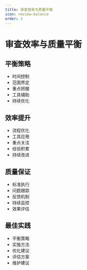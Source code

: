 ```yaml
---
title: 审查效率与质量平衡
icon: review-balance
order: 3
---
```


# 审查效率与质量平衡

## 平衡策略
- 时间控制
- 范围界定
- 重点把握
- 工具辅助
- 持续优化

## 效率提升
- 流程优化
- 工具应用
- 重点关注
- 经验积累
- 持续改进

## 质量保证
- 标准执行
- 问题跟踪
- 反馈机制
- 持续监控
- 效果评估

## 最佳实践
- 平衡策略
- 实施方法
- 优化建议
- 评估方案
- 维护建议
